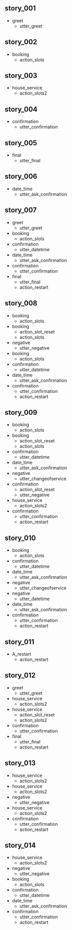 ## story_001
* greet
   - utter_greet
## story_002
* booking
   - action_slots
## story_003
* house_service
   - action_slots2
## story_004
* confirmation
   - utter_confirmation
## story_005
* final
   - utter_final
## story_006
* date_time
   - utter_ask_confirmation

## story_007
* greet
   - utter_greet
* booking
   - action_slots
* confirmation
   - utter_datetime
* date_time
   - utter_ask_confirmation
* confirmation
   - utter_confirmation
* final
   - utter_final
   - action_restart

## story_008
* booking
   - action_slots
* booking
   - action_slot_reset
   - action_slots
* negative
   - utter_negative
* booking
   - action_slots
* confirmation
   - utter_datetime
* date_time
   - utter_ask_confirmation
* confirmation
   - utter_confirmation
   - action_restart

## story_009
* booking
   - action_slots
* booking
   - action_slot_reset
   - action_slots
* confirmation
   - utter_datetime
* date_time
   - utter_ask_confirmation
* negative
   - utter_changeofservice
* confirmation
   - action_slot_reset
   - utter_negative
* house_service
   - action_slots2
* confirmation
   - utter_confirmation
   - action_restart

## story_010
* booking
   - action_slots
* confirmation
   - utter_datetime
* date_time
   - utter_ask_confirmation
* negative
   - utter_changeofservice
* negative
   - utter_datetime
* date_time
   - utter_ask_confirmation
* confirmation
   - utter_confirmation
   - action_restart

## story_011
* A_restart
   - action_restart

## story_012
* greet
   - utter_greet
* house_service
   - action_slots2
* house_service
   - action_slot_reset
   - action_slots2
* confirmation
   - utter_confirmation
* final
   - utter_final
   - action_restart

## story_013
* house_service
   - action_slots2
* house_service
   - action_slots2
* negative
   - utter_negative
* house_service
   - action_slots2 
* confirmation
   - utter_confirmation
   - action_restart

## story_014
* house_service
   - action_slots2
* negative
   - utter_negative
* booking
   - action_slots
* confirmation
   - utter_datetime
* date_time
   - utter_ask_confirmation
* confirmation
   - utter_confirmation
   - action_restart

